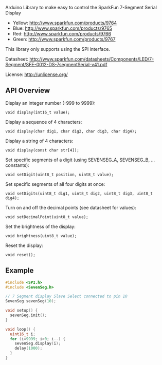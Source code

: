 Arduino Library to make easy to control the SparkFun 7-Segment Serial Display

* Yellow: http://www.sparkfun.com/products/9764
* Blue: http://www.sparkfun.com/products/9765
* Red: http://www.sparkfun.com/products/9766
* Green: http://www.sparkfun.com/products/9767

This library only supports using the SPI interface.

Datasheet:
http://www.sparkfun.com/datasheets/Components/LED/7-Segment/SFE-0012-DS-7segmentSerial-v41.pdf

License:
http://unlicense.org/



API Overview
------------

Display an integer number (-999 to 9999):

    void display(int16_t value);

Display a sequence of 4 characters:

    void display(char dig1, char dig2, char dig3, char dig4);

Display a string of 4 characters:

    void display(const char str[4]);

Set specific segments of a digit (using SEVENSEG_A, SEVENSEG_B, ... constants):

    void setDigit(uint8_t position, uint8_t value);

Set specific segments of all four digits at once:

    void setDigits(uint8_t dig1, uint8_t dig2, uint8_t dig3, uint8_t dig4);

Turn on and off the decimal points (see datasheet for values):

    void setDecimalPoint(uint8_t value);

Set the brightness of the display:

    void brightness(uint8_t value);

Reset the display:

    void reset();



Example
-------

```C
#include <SPI.h>
#include <SevenSeg.h>

// 7 Segment display Slave Select connected to pin 10
SevenSeg sevenSeg(10);

void setup() {
  sevenSeg.init();
}

void loop() {
  uint16_t i;
  for (i=9999; i>0; i--) {
    sevenSeg.display(i);
    delay(1000);
  }
}
```
